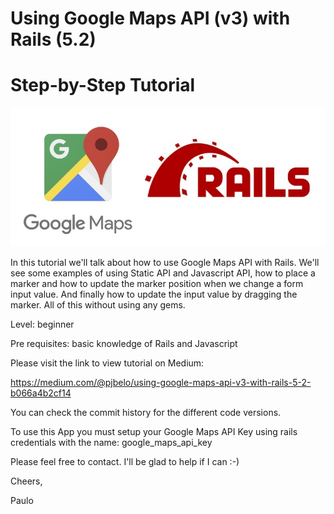 
# Using Google Maps API (v3) with Rails (5.2)

# Step-by-Step Tutorial

![intro image](/app/assets/images/intro.jpg "Intro Image")

In this tutorial we'll talk about how to use Google Maps API with Rails. We'll see some examples of using Static API and Javascript API, how to place a marker and how to update the marker position when we change a form input value. And finally how to update the input value by dragging the marker.
All of this without using any gems.

Level: beginner

Pre requisites: basic knowledge of Rails and Javascript


Please visit the link to view tutorial on Medium:

https://medium.com/@pjbelo/using-google-maps-api-v3-with-rails-5-2-b066a4b2cf14


You can check the commit history for the different code versions.

To use this App you must setup your Google Maps API Key using rails credentials with the name: google_maps_api_key

Please feel free to contact. I'll be glad to help if I can :-)

Cheers,

Paulo